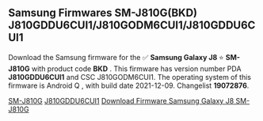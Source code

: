<h2>Samsung Firmwares SM-J810G(BKD) J810GDDU6CUI1/J810GODM6CUI1/J810GDDU6CUI1</h2>
Download the Samsung firmware for the ✅ <strong>Samsung Galaxy J8 </strong> ⭐ <strong>SM-J810G</strong> with product code <strong>BKD</strong> . This firmware has version number PDA <strong>J810GDDU6CUI1</strong> and CSC J810GODM6CUI1. The operating system of this firmware is Android Q , with build date 2021-12-09. Changelist <strong>19072876</strong>.


[SM-J810G](https://samfirm.shop/samsung/model/SM-J810G)
[J810GDDU6CUI1](https://samfirm.shop/samsung/pda/J810GDDU6CUI1)
[Download Firmware Samsung Galaxy J8 SM-J810G](https://samfirm.shop/samsung/firmware/481267)
